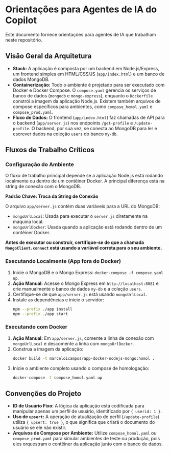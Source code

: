 # Orientações para Agentes de IA do Copilot

Este documento fornece orientações para agentes de IA que trabalham neste repositório.

## Visão Geral da Arquitetura

-   **Stack:** A aplicação é composta por um backend em Node.js/Express, um frontend simples em HTML/CSS/JS (`app/index.html`) e um banco de dados MongoDB.
-   **Containerização:** Todo o ambiente é projetado para ser executado com Docker e Docker Compose. O `compose.yaml` gerencia os serviços de banco de dados (`mongodb` e `mongo-express`), enquanto o `Dockerfile` constrói a imagem da aplicação Node.js. Existem também arquivos de compose específicos para ambientes, como `compose_homol.yaml` e `compose_prod.yaml`.
-   **Fluxo de Dados:** O frontend (`app/index.html`) faz chamadas de API para o backend (`app/server.js`) nos endpoints `/get-profile` e `/update-profile`. O backend, por sua vez, se conecta ao MongoDB para ler e escrever dados na coleção `users` do banco `my-db`.

## Fluxos de Trabalho Críticos

### Configuração do Ambiente

O fluxo de trabalho principal depende se a aplicação Node.js está rodando localmente ou dentro de um contêiner Docker. A principal diferença está na string de conexão com o MongoDB.

**Padrão Chave: Troca da String de Conexão**

O arquivo `app/server.js` contém duas variáveis para a URL do MongoDB:

-   `mongoUrlLocal`: Usada para executar o `server.js` diretamente na máquina local.
-   `mongoUrlDocker`: Usada quando a aplicação está rodando dentro de um contêiner Docker.

**Antes de executar ou construir, certifique-se de que a chamada `MongoClient.connect` está usando a variável correta para o seu ambiente.**

### Executando Localmente (App fora do Docker)

1.  Inicie o MongoDB e o Mongo Express: `docker-compose -f compose.yaml up`.
2.  **Ação Manual:** Acesse o Mongo Express em `http://localhost:8081` e crie manualmente o banco de dados `my-db` e a coleção `users`.
3.  Certifique-se de que `app/server.js` está usando `mongoUrlLocal`.
4.  Instale as dependências e inicie o servidor:
    ```bash
    npm --prefix ./app install
    npm --prefix ./app start
    ```

### Executando com Docker

1.  **Ação Manual:** Em `app/server.js`, comente a linha de conexão com `mongoUrlLocal` e descomente a linha com `mongoUrlDocker`.
2.  Construa a imagem da aplicação:
    ```bash
    docker build -t marceloicampos/app-docker-nodejs-mongo:homol .
    ```
3.  Inicie o ambiente completo usando o compose de homologação:
    ```bash
    docker-compose -f compose_homol.yaml up
    ```

## Convenções do Projeto

-   **ID de Usuário Fixo:** A lógica da aplicação está codificada para manipular apenas um perfil de usuário, identificado por `{ userid: 1 }`.
-   **Uso de `upsert`:** A operação de atualização de perfil (`/update-profile`) utiliza `{ upsert: true }`, o que significa que criará o documento do usuário se ele não existir.
-   **Arquivos de Compose por Ambiente:** Utilize `compose_homol.yaml` ou `compose_prod.yaml` para simular ambientes de teste ou produção, pois eles orquestram o contêiner da aplicação junto com o banco de dados.
